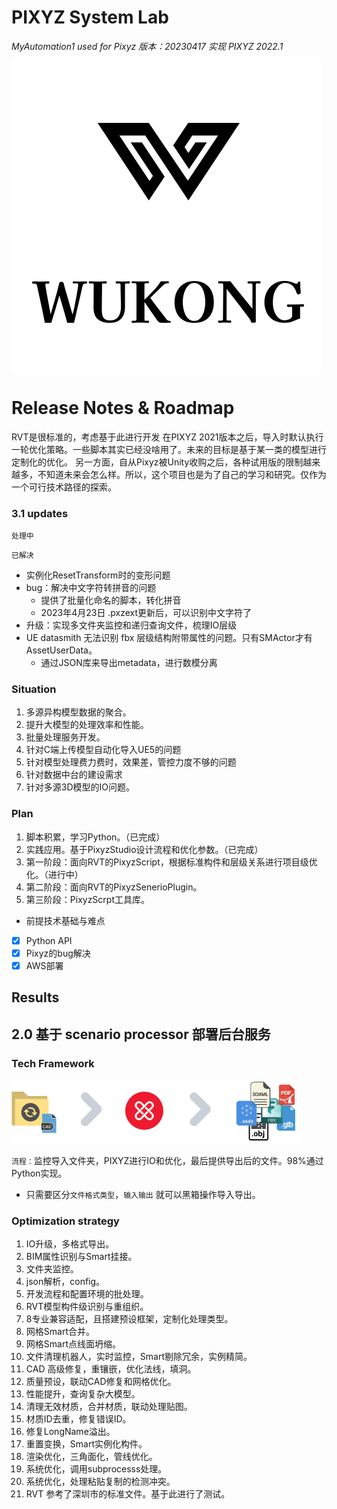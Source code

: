 # PIXYZ System Lab

*MyAutomation1 used for Pixyz*
*版本：20230417 实现   PIXYZ 2022.1*

![logo_WK.png](Documentation%2Flogo_WK.png)

# Release Notes & Roadmap
RVT是很标准的，考虑基于此进行开发
在PIXYZ 2021版本之后，导入时默认执行一轮优化策略。一些脚本其实已经没啥用了。未来的目标是基于某一类的模型进行定制化的优化。
另一方面，自从Pixyz被Unity收购之后，各种试用版的限制越来越多，不知道未来会怎么样。所以，这个项目也是为了自己的学习和研究。仅作为一个可行技术路径的探索。
### 3.1 updates

`处理中`


`已解决`
- 实例化ResetTransform时的变形问题
- bug：解决中文字符转拼音的问题
  - 提供了批量化命名的脚本，转化拼音
  - 2023年4月23日 .pxzext更新后，可以识别中文字符了
- 升级：实现多文件夹监控和递归查询文件，梳理IO层级
- UE datasmith 无法识别 fbx 层级结构附带属性的问题。只有SMActor才有AssetUserData。
    - 通过JSON库来导出metadata，进行数模分离






### Situation

1. 多源异构模型数据的聚合。
2. 提升大模型的处理效率和性能。
3. 批量处理服务开发。
4. 针对C端上传模型自动化导入UE5的问题
5. 针对模型处理费力费时，效果差，管控力度不够的问题
6. 针对数据中台的建设需求
7. 针对多源3D模型的IO问题。

### Plan

1. 脚本积累，学习Python。（已完成）
2. 实践应用。基于PixyzStudio设计流程和优化参数。（已完成）
3. 第一阶段：面向RVT的PixyzScript，根据标准构件和层级关系进行项目级优化。（进行中）
4. 第二阶段：面向RVT的PixyzSenerioPlugin。
5. 第三阶段：PixyzScrpt工具库。

- 前提技术基础与难点

- [x]  Python API
- [x]  Pixyz的bug解决
- [x]  AWS部署

## Results




## 2.0 基于 scenario processor 部署后台服务


### Tech Framework
![folder-watcher.png](ByPixyzOfficial%2Fscenario-processor-sample-main%2Fdocumentation%2Ffolder-watcher.png)



`流程：`监控导入文件夹，PIXYZ进行IO和优化，最后提供导出后的文件。98%通过Python实现。
- 只需要区分`文件格式类型`，`输入输出` 就可以黑箱操作导入导出。

### Optimization strategy

1. IO升级，多格式导出。
2. BIM属性识别与Smart挂接。
3. 文件夹监控。
4. json解析，config。
5. 开发流程和配置环境的批处理。
6. RVT模型构件级识别与重组织。
7. 8专业兼容适配，且搭建预设框架，定制化处理类型。
8. 网格Smart合并。
9. 网格Smart点线面坍缩。
10. 文件清理机器人，实时监控，Smart剔除冗余，实例精简。
11. CAD 高级修复，重镶嵌，优化法线，填洞。
12. 质量预设，联动CAD修复和网格优化。
13. 性能提升，查询复杂大模型。
14. 清理无效材质，合并材质，联动处理贴图。
15. 材质ID去重，修复错误ID。
16. 修复LongName溢出。
17. 重置变换，Smart实例化构件。
18. 渲染优化，三角面化，管线优化。
19. 系统优化，调用subprocesss处理。
20. 系统优化，处理粘贴复制的检测冲突。
21. RVT 参考了深圳市的标准文件。基于此进行了测试。


